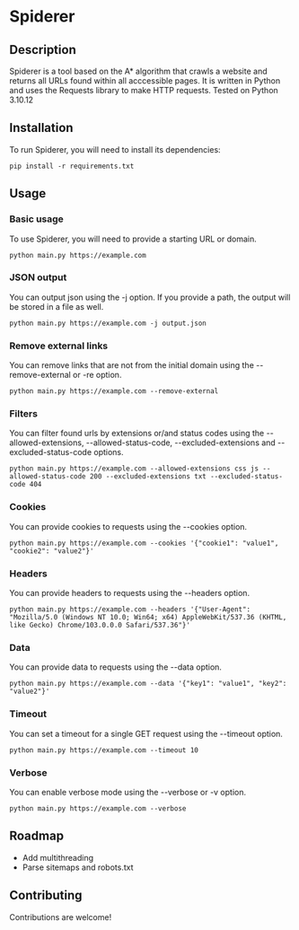 # Spiderer
## Description
Spiderer is a tool based on the A* algorithm that crawls a website and returns all URLs found within all acccessible pages. 
It is written in Python and uses the Requests library to make HTTP requests.
Tested on Python 3.10.12

## Installation
To run Spiderer, you will need to install its dependencies:
```
pip install -r requirements.txt
```

## Usage
### Basic usage
To use Spiderer, you will need to provide a starting URL or domain. 
```
python main.py https://example.com 
```
### JSON output
You can output json using the -j option. If you provide a path, the output will be stored in a file as well.
```
python main.py https://example.com -j output.json
```

### Remove external links
You can remove links that are not from the initial domain using the --remove-external or -re option.

```
python main.py https://example.com --remove-external    
```

### Filters
You can filter found urls by extensions or/and status codes using the --allowed-extensions, --allowed-status-code, --excluded-extensions and --excluded-status-code options.

```
python main.py https://example.com --allowed-extensions css js --allowed-status-code 200 --excluded-extensions txt --excluded-status-code 404 
```

### Cookies
You can provide cookies to requests using the --cookies option.

```
python main.py https://example.com --cookies '{"cookie1": "value1", "cookie2": "value2"}'
```

### Headers
You can provide headers to requests using the --headers option.

```
python main.py https://example.com --headers '{"User-Agent": "Mozilla/5.0 (Windows NT 10.0; Win64; x64) AppleWebKit/537.36 (KHTML, like Gecko) Chrome/103.0.0.0 Safari/537.36"}'
``` 

### Data
You can provide data to requests using the --data option.

```
python main.py https://example.com --data '{"key1": "value1", "key2": "value2"}'
```

### Timeout
You can set a timeout for a single GET request using the --timeout option.

```
python main.py https://example.com --timeout 10
``` 


### Verbose
You can enable verbose mode using the --verbose or -v option.

```
python main.py https://example.com --verbose
```

## Roadmap
* Add multithreading
* Parse sitemaps and robots.txt

## Contributing
Contributions are welcome!
